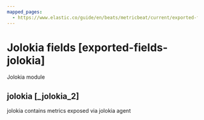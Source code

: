 ```yaml
---
mapped_pages:
  - https://www.elastic.co/guide/en/beats/metricbeat/current/exported-fields-jolokia.html
---
```


# Jolokia fields [exported-fields-jolokia]

Jolokia module


## jolokia [_jolokia_2]

jolokia contains metrics exposed via jolokia agent

